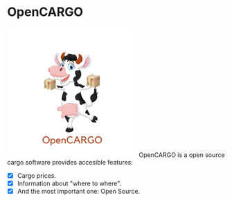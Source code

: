# OpenCARGO
<img src="/img/OpenCARGO.png" alt="drawing" width="300"/>
OpenCARGO is a open source cargo software provides accesible features: <br/>


- [x] Cargo prices.
- [x] Information about "where to where".
- [x] And the most important one: Open Source.
